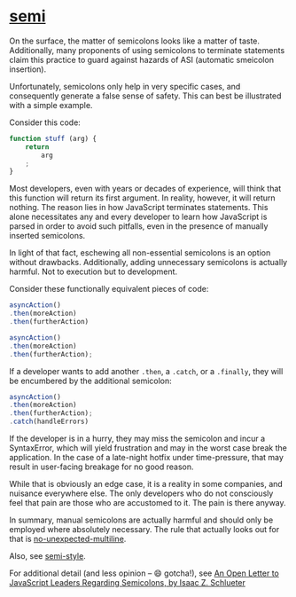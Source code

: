 [semi](https://eslint.org/docs/rules/semi)
==========================================
On the surface, the matter of semicolons looks like a matter of taste. Additionally, many proponents of using semicolons to terminate statements claim this practice to guard against hazards of ASI (automatic smeicolon insertion).

Unfortunately, semicolons only help in very specific cases, and consequently generate a false sense of safety. This can best be illustrated with a simple example.

Consider this code:
```js
function stuff (arg) {
	return
		arg
	;
}
```

Most developers, even with years or decades of experience, will think that this function will return its first argument. In reality, however, it will return nothing. The reason lies in how JavaScript terminates statements. This alone necessitates any and every developer to learn how JavaScript is parsed in order to avoid such pitfalls, even in the presence of manually inserted semicolons.

In light of that fact, eschewing all non-essential semicolons is an option without drawbacks. Additionally, adding unnecessary semicolons is actually harmful. Not to execution but to development.

Consider these functionally equivalent pieces of code:
```js
asyncAction()
.then(moreAction)
.then(furtherAction)
```
```js
asyncAction()
.then(moreAction)
.then(furtherAction);
```

If a developer wants to add another `.then`, a `.catch`, or a `.finally`, they will be encumbered by the additional semicolon:
```js
asyncAction()
.then(moreAction)
.then(furtherAction);
.catch(handleErrors)
```

If the developer is in a hurry, they may miss the semicolon and incur a SyntaxError, which will yield frustration and may in the worst case break the application. In the case of a late-night hotfix under time-pressure, that may result in user-facing breakage for no good reason.

While that is obviously an edge case, it is a reality in some companies, and nuisance everywhere else. The only developers who do not consciously feel that pain are those who are accustomed to it. The pain is there anyway.

In summary, manual semicolons are actually harmful and should only be employed where absolutely necessary. The rule that actually looks out for that is [no-unexpected-multiline](no-unexpected-multiline.md).

Also, see [semi-style](semi-style.md).

For additional detail (and less opinion – 😄 gotcha!), see [An Open Letter to JavaScript Leaders Regarding Semicolons, by Isaac Z. Schlueter](https://blog.izs.me/2010/12/an-open-letter-to-javascript-leaders-regarding)
